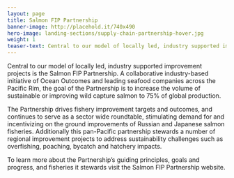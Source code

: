 ```yaml
---
layout: page 
title: Salmon FIP Partnership
banner-image: http://placehold.it/740x490
hero-image: landing-sections/supply-chain-partnership-hover.jpg
weight: 1
teaser-text: Central to our model of locally led, industry supported improvement projects is the Salmon FIP Partnership, a group of international buyers which includes Nestlé, Gorton’s, The Fishin’ Company, Albion Fisheries, and High Liner Foods. The Partnership stewards a number of improvement efforts and aims to significantly increase the number of fisheries around the globe that supply sustainable salmon. 
---
```

Central to our model of locally led, industry supported improvement projects is the Salmon FIP Partnership. A collaborative industry-based initiative of Ocean Outcomes and leading seafood companies across the Pacific Rim, the goal of the Partnership is to increase the volume of sustainable or improving wild capture salmon to 75% of global production.

The Partnership drives fishery improvement targets and outcomes, and continues to serve as a sector wide roundtable, stimulating demand for and incentivizing on the ground improvements of Russian and Japanese salmon fisheries. Additionally this pan-Pacific partnership stewards a number of regional improvement projects to address sustainability challenges such as overfishing, poaching, bycatch and hatchery impacts.

To learn more about the Partnership’s guiding principles, goals and progress, and fisheries it stewards visit the Salmon FIP Partnership website.
